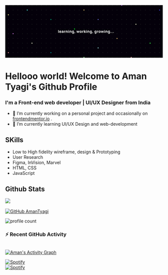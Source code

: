 <img src="https://raw.githubusercontent.com/amantyagi994/amantyagi994/main/assets/Twitter%20header%20-%201.png">

# Hellooo world! Welcome to Aman Tyagi's Github Profile

### I'm a Front-end web developer | UI/UX Designer from India

- 🔭 I’m currently working on a personal project and occasionally on [frontendmentor.io](https://www.frontendmentor.io/) .
- 🌱 I’m currently learning UI/UX Design and web-development
<!-- - 📫 How to reach me:  -->


## SKills

 - Low to High fidelity wireframe, design & Prototyping
 - User Research
 - Figma, InVision, Marvel
 - HTML, CSS
 - JavaScript



<!--
- 👯 I’m looking to collaborate on ...
- 🤔 I’m looking for help with ...
- 💬 Ask me about ...

- 😄 Pronouns: ...
- ⚡ Fun fact: ...
-->


## Github Stats
 
[![](https://github-readme-stats.vercel.app/api?username=amantyagi994&include_all_commits=true&count_private=true&show_icons=true&line_height=20&title_color=FFFFFF&icon_color=FFFFFF&text_color=FFFFFF&bg_color=0D1117)](https://github.com/anuraghazra/github-readme-stats)


[![GitHub AmanTyagi](https://img.shields.io/github/followers/amantyagi994?label=follow&style=social)](https://github.com/amantyagi994)


![profile count](https://komarev.com/ghpvc/?username=amantyagi994&color=blueviolet&style=plastic)


### ⚡ Recent GitHub Activity

 <br/>
 <a href="https://github.com/ashutosh00710/github-readme-activity-graph">
  <img alt="Aman's Activity Graph" src="https://activity-graph.herokuapp.com/graph?    username=amantyagi994&custom_title=Aman__Tyagi's%20Contribution%20Graph&bg_color=000000&color=C5AB63&line=C1CBD8&point=FFFFFF&hide_border=true" />
 </a>
 <br/>



[![Spotify](https://github-readme-remake.vercel.app/api/spotify)](https://open.spotify.com/playlist/0VZLNEZRlZJG8Ggd04e25U?si=9d2daea1a3494255)
<br/>
<a href="https://open.spotify.com/user/wn2dn4pw1tahyxg1jpj4r2lpm"/>
  <img src="https://spotify-recently-played-readme.vercel.app/api?user=wn2dn4pw1tahyxg1jpj4r2lpm&count=6" alt="Spotify" />
</a>


